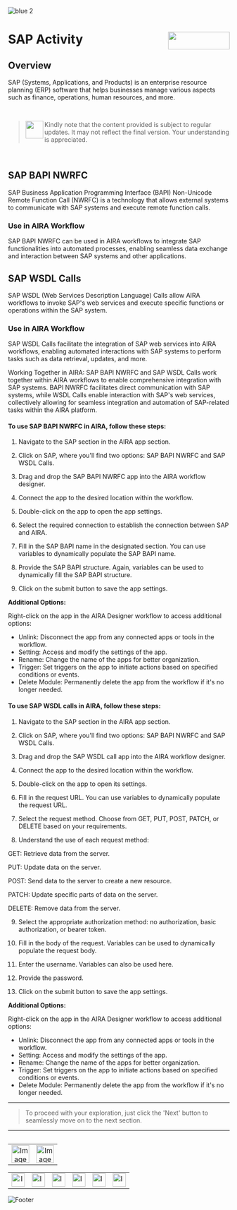 ![blue 2](https://github.com/airacommunity/AIRA-User-Guide/assets/153823636/d8d04150-3b32-4b48-8485-07dc3c67fbaa)
# SAP Activity <img align="right" width="140" height="40" src="https://github.com/airacommunity/AIRA-User-Guide-Images/blob/main/ARIA%20Logo%202.png?raw=true">

## Overview
SAP (Systems, Applications, and Products) is an enterprise resource planning (ERP) software that helps businesses manage various aspects such as finance, operations, human resources, and more.

<br>

> <img align="left" width="40" height="40" src="https://github.com/airacommunity/AIRA-User-Guide-Images/blob/main/Icon-Warning.png?raw=true"> Kindly note that the content provided is subject to regular updates. It may not reflect the final version. Your understanding is appreciated.

<br>

## SAP BAPI NWRFC

SAP Business Application Programming Interface (BAPI) Non-Unicode Remote Function Call (NWRFC) is a technology that allows external systems to communicate with SAP systems and execute remote function calls.

  

### Use in AIRA Workflow

SAP BAPI NWRFC can be used in AIRA workflows to integrate SAP functionalities into automated processes, enabling seamless data exchange and interaction between SAP systems and other applications.

  

## SAP WSDL Calls

SAP WSDL (Web Services Description Language) Calls allow AIRA workflows to invoke SAP's web services and execute specific functions or operations within the SAP system.

  

### Use in AIRA Workflow

SAP WSDL Calls facilitate the integration of SAP web services into AIRA workflows, enabling automated interactions with SAP systems to perform tasks such as data retrieval, updates, and more.

  

Working Together in AIRA: SAP BAPI NWRFC and SAP WSDL Calls work together within AIRA workflows to enable comprehensive integration with SAP systems. BAPI NWRFC facilitates direct communication with SAP systems, while WSDL Calls enable interaction with SAP's web services, collectively allowing for seamless integration and automation of SAP-related tasks within the AIRA platform.

  

#### To use SAP BAPI NWRFC in AIRA, follow these steps:

  

1. Navigate to the SAP section in the AIRA app section.

2. Click on SAP, where you'll find two options: SAP BAPI NWRFC and SAP WSDL Calls.

3. Drag and drop the SAP BAPI NWRFC app into the AIRA workflow designer.

4. Connect the app to the desired location within the workflow.

5. Double-click on the app to open the app settings.

6. Select the required connection to establish the connection between SAP and AIRA.

7. Fill in the SAP BAPI name in the designated section. You can use variables to dynamically populate the SAP BAPI name.

8. Provide the SAP BAPI structure. Again, variables can be used to dynamically fill the SAP BAPI structure.

9. Click on the submit button to save the app settings.

  

**Additional Options:**

Right-click on the app in the AIRA Designer workflow to access additional options:

- Unlink: Disconnect the app from any connected apps or tools in the workflow.
- Setting: Access and modify the settings of the app.
- Rename: Change the name of the apps for better organization.
- Trigger: Set triggers on the app to initiate actions based on specified conditions or events.
- Delete Module: Permanently delete the app from the workflow if it's no longer needed.
  

#### To use SAP WSDL calls in AIRA, follow these steps:

  

1. Navigate to the SAP section in the AIRA app section.

2. Click on SAP, where you'll find two options: SAP BAPI NWRFC and SAP WSDL Calls.

3. Drag and drop the SAP WSDL call app into the AIRA workflow designer.

4. Connect the app to the desired location within the workflow.

5. Double-click on the app to open its settings.

6. Fill in the request URL. You can use variables to dynamically populate the request URL.

7. Select the request method. Choose from GET, PUT, POST, PATCH, or DELETE based on your requirements.

8. Understand the use of each request method:

GET: Retrieve data from the server.

PUT: Update data on the server.

POST: Send data to the server to create a new resource.

PATCH: Update specific parts of data on the server.

DELETE: Remove data from the server.

9. Select the appropriate authorization method: no authorization, basic authorization, or bearer token.

10. Fill in the body of the request. Variables can be used to dynamically populate the request body.

11. Enter the username. Variables can also be used here.

12. Provide the password.

13. Click on the submit button to save the app settings.

  

**Additional Options:**

Right-click on the app in the AIRA Designer workflow to access additional options:

- Unlink: Disconnect the app from any connected apps or tools in the workflow.
- Setting: Access and modify the settings of the app.
- Rename: Change the name of the apps for better organization.
- Trigger: Set triggers on the app to initiate actions based on specified conditions or events.
- Delete Module: Permanently delete the app from the workflow if it's no longer needed.

----

> To proceed with your exploration, just click the 'Next' button to seamlessly move on to the next section.

----


<table align="right" border="0">
    <tr>
      <td align="center"><a href="https://github.com/airacommunity/AIRA-User-Guide/blob/main/A.%20Introduction%20to%20AIRA%20User%20Guide.md"><img src="https://github.com/airacommunity/AIRA-User-Guide-Images/blob/main/icon-previous.png" alt="Image 5" width="40" height="40"></a></td>
      <td align="center"><a href="https://github.com/airacommunity/AIRA-User-Guide/blob/main/C.%20Introduction%20to%20AIRA%20Installation.md"><img src="https://github.com/airacommunity/AIRA-User-Guide-Images/blob/main/icon-next.png" alt="Image 5" width="40" height="40"></a></td>
    </tr>
</table>

<br>
<br>
<br>

<table border="0" align="center">
  <tr>
    <td align="center"><a href="https://aira.fr/"><img src="https://github.com/airacommunity/AIRA-User-Guide-Images/blob/main/icon-website.png?raw=true" alt="Image 5" width="30" height="30"></a></td>
    <td><a href="https://www.linkedin.com/company/aira-rpa/"><img src="https://github.com/airacommunity/AIRA-User-Guide-Images/blob/main/icon%20-%20linkedin.png?raw=true" alt="Image 1" width="30" height="30"></a></td>
    <td><a href="https://www.instagram.com/connect_aira/"><img src="https://github.com/airacommunity/AIRA-User-Guide-Images/blob/main/icon-instagram.png?raw=true" alt="Image 2" width="30" height="30"></a></td>
    <td><a href="https://www.youtube.com/channel/UCHHCcwQrx-_19sAhu-2R4ww"><img src="https://github.com/airacommunity/AIRA-User-Guide-Images/blob/main/icon%20-%20youtube.png?raw=true" alt="Image 3" width="30" height="30"></a></td>
    <td><a href="https://twitter.com/Aira_RPA"><img src="https://github.com/airacommunity/AIRA-User-Guide-Images/blob/main/icon%20-%20twitter.png?raw=true" alt="Image 4" width="30" height="30"></a></td>
    <td><a href="mailto:connect@aira.fr"><img src="https://github.com/airacommunity/AIRA-User-Guide-Images/blob/main/icon%20-%20gmail.png?raw=true" alt="Image 6" width="30" height="30"></a></td>
  </tr>
</table>


![Footer](https://github.com/airacommunity/AIRA-User-Guide/assets/153823636/6bb25f04-ad9c-476c-b653-c3c1dac1a868)

